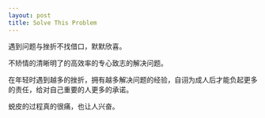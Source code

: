 ```yaml
---
layout: post
title: Solve This Problem
---
```


遇到问题与挫折不找借口，默默欣喜。

不矫情的清晰明了的高效率的专心致志的解决问题。

在年轻时遇到越多的挫折，拥有越多解决问题的经验，自诩为成人后才能负起更多的责任，给对自己重要的人更多的承诺。

蜕皮的过程真的很痛，也让人兴奋。